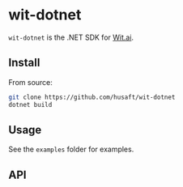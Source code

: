 # wit-dotnet

`wit-dotnet` is the .NET SDK for [Wit.ai](http://wit.ai).

## Install

From source:
```bash
git clone https://github.com/husaft/wit-dotnet
dotnet build
```

## Usage

See the `examples` folder for examples.

## API

